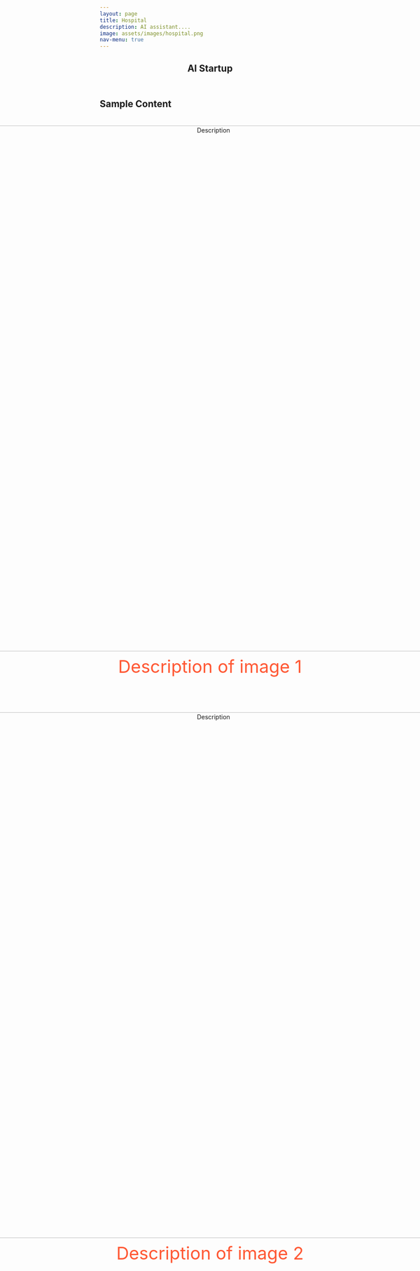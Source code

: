 ```yaml
---
layout: page
title: Hospital
description: AI assistant....
image: assets/images/hospital.png
nav-menu: true
---
```


<!-- Main -->
<div id="main" class="alt">

<!-- One -->
<section id="one">
	<div class="inner">
		<header class="major">
			<h1>AI Startup</h1>
		</header>

<!-- Content -->
<h2 id="content">Sample Content</h2>
<style>
.image-container{
	display: flex;
	justify-content: center;
	gap: 20px;
}
</style>

<style>
.image-block{
	text-align: center;
	margin: 20px;
}

.image-description{
	color: #FF5733;
	font-size: 40px;
	margin-top: 10px;
}


</style>
<style>
.my-image{
	width: 1200px;
	height: auto;
	display: block;
	margin-left: auto;
	margin-right: auto;
	margin-top: auto;
}
</style>


<!-- <img src="assets/images/firstgif.gif" alt="Description" class="my-image">

<img src="assets/images/firstgif.gif" alt="Description" class="my-image1"> -->

<div class="image-container">
	<div class="image-block">
	<img src="assets/images/firstgif.gif" alt="Description" class="my-image">
	<p class="image-description"> Description of image 1 </p>
	</div>
</div>


<div class="image-container">
<div class="image-block">
	<img src="assets/images/firstgif.gif" alt="Description" class="my-image">
	<p class="image-description"> Description of image 2 </p>
	</div>
</div>